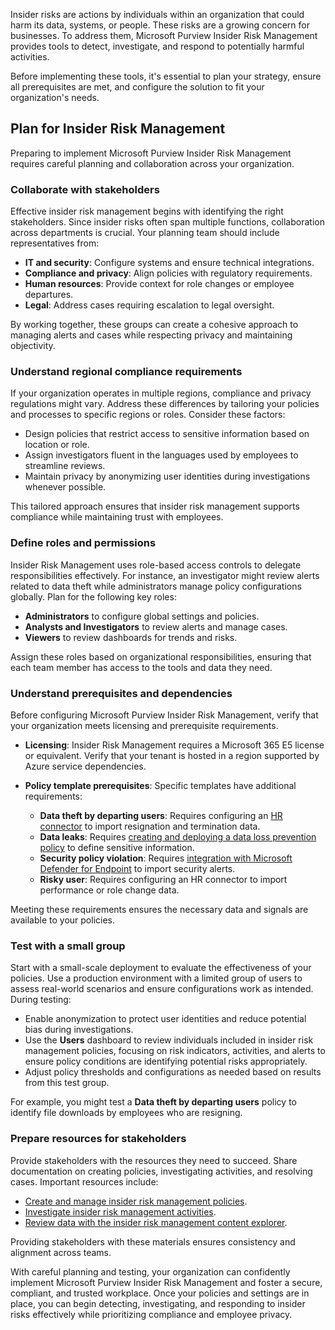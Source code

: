 Insider risks are actions by individuals within an organization that could harm its data, systems, or people. These risks are a growing concern for businesses. To address them, Microsoft Purview Insider Risk Management provides tools to detect, investigate, and respond to potentially harmful activities.

Before implementing these tools, it's essential to plan your strategy, ensure all prerequisites are met, and configure the solution to fit your organization's needs.

## Plan for Insider Risk Management

Preparing to implement Microsoft Purview Insider Risk Management requires careful planning and collaboration across your organization.

### Collaborate with stakeholders

Effective insider risk management begins with identifying the right stakeholders. Since insider risks often span multiple functions, collaboration across departments is crucial. Your planning team should include representatives from:

- **IT and security**: Configure systems and ensure technical integrations.
- **Compliance and privacy**: Align policies with regulatory requirements.
- **Human resources**: Provide context for role changes or employee departures.
- **Legal**: Address cases requiring escalation to legal oversight.

By working together, these groups can create a cohesive approach to managing alerts and cases while respecting privacy and maintaining objectivity.

### Understand regional compliance requirements

If your organization operates in multiple regions, compliance and privacy regulations might vary. Address these differences by tailoring your policies and processes to specific regions or roles. Consider these factors:

- Design policies that restrict access to sensitive information based on location or role.
- Assign investigators fluent in the languages used by employees to streamline reviews.
- Maintain privacy by anonymizing user identities during investigations whenever possible.

This tailored approach ensures that insider risk management supports compliance while maintaining trust with employees.

### Define roles and permissions

Insider Risk Management uses role-based access controls to delegate responsibilities effectively. For instance, an investigator might review alerts related to data theft while administrators manage policy configurations globally. Plan for the following key roles:

- **Administrators** to configure global settings and policies.
- **Analysts and Investigators** to review alerts and manage cases.
- **Viewers** to review dashboards for trends and risks.

Assign these roles based on organizational responsibilities, ensuring that each team member has access to the tools and data they need.

### Understand prerequisites and dependencies

Before configuring Microsoft Purview Insider Risk Management, verify that your organization meets licensing and prerequisite requirements.

- **Licensing**: Insider Risk Management requires a Microsoft 365 E5 license or equivalent. Verify that your tenant is hosted in a region supported by Azure service dependencies.

- **Policy template prerequisites**: Specific templates have additional requirements:

  - **Data theft by departing users**: Requires configuring an [HR connector](/purview/import-hr-data?azure-portal=true) to import resignation and termination data.
  - **Data leaks**: Requires [creating and deploying a data loss prevention policy](/purview/dlp-create-deploy-policy?azure-portal=true) to define sensitive information.
  - **Security policy violation**: Requires [integration with Microsoft Defender for Endpoint](/defender-endpoint/advanced-features?azure-portal=true) to import security alerts.
  - **Risky user**: Requires configuring an HR connector to import performance or role change data.

Meeting these requirements ensures the necessary data and signals are available to your policies.

### Test with a small group

Start with a small-scale deployment to evaluate the effectiveness of your policies. Use a production environment with a limited group of users to assess real-world scenarios and ensure configurations work as intended. During testing:

- Enable anonymization to protect user identities and reduce potential bias during investigations.
- Use the **Users** dashboard to review individuals included in insider risk management policies, focusing on risk indicators, activities, and alerts to ensure policy conditions are identifying potential risks appropriately.
- Adjust policy thresholds and configurations as needed based on results from this test group.

For example, you might test a **Data theft by departing users** policy to identify file downloads by employees who are resigning.

### Prepare resources for stakeholders

Provide stakeholders with the resources they need to succeed. Share documentation on creating policies, investigating activities, and resolving cases. Important resources include:

- [Create and manage insider risk management policies](/purview/insider-risk-management-policies?azure-portal=true).
- [Investigate insider risk management activities](/purview/insider-risk-management-activities?azure-portal=true).
- [Review data with the insider risk management content explorer](/purview/insider-risk-management-content-explorer?azure-portal=true).

Providing stakeholders with these materials ensures consistency and alignment across teams.

With careful planning and testing, your organization can confidently implement Microsoft Purview Insider Risk Management and foster a secure, compliant, and trusted workplace. Once your policies and settings are in place, you can begin detecting, investigating, and responding to insider risks effectively while prioritizing compliance and employee privacy.
